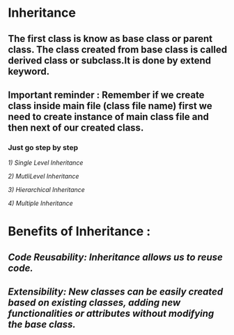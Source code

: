 # Inheritance
##  The first class is know as base class or parent class. The class created from base class is called derived class or subclass.It is done by extend keyword.
## Important reminder :  Remember if we create class inside main file (class file name) first we need to create instance of main class file and then next of our created class.
### Just go step by step

*1) Single Level Inheritance*

*2) MutliLevel Inheritance* 

*3) Hierarchical Inheritance*

*4) Multiple Inheritance*


# Benefits of Inheritance :
## *Code Reusability: Inheritance allows us to reuse code.*
## *Extensibility: New classes can be easily created based on existing classes, adding new functionalities or attributes without modifying the base class.*
